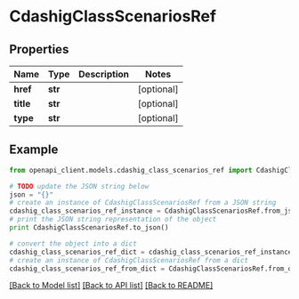 # CdashigClassScenariosRef


## Properties
Name | Type | Description | Notes
------------ | ------------- | ------------- | -------------
**href** | **str** |  | [optional] 
**title** | **str** |  | [optional] 
**type** | **str** |  | [optional] 

## Example

```python
from openapi_client.models.cdashig_class_scenarios_ref import CdashigClassScenariosRef

# TODO update the JSON string below
json = "{}"
# create an instance of CdashigClassScenariosRef from a JSON string
cdashig_class_scenarios_ref_instance = CdashigClassScenariosRef.from_json(json)
# print the JSON string representation of the object
print CdashigClassScenariosRef.to_json()

# convert the object into a dict
cdashig_class_scenarios_ref_dict = cdashig_class_scenarios_ref_instance.to_dict()
# create an instance of CdashigClassScenariosRef from a dict
cdashig_class_scenarios_ref_from_dict = CdashigClassScenariosRef.from_dict(cdashig_class_scenarios_ref_dict)
```
[[Back to Model list]](../README.md#documentation-for-models) [[Back to API list]](../README.md#documentation-for-api-endpoints) [[Back to README]](../README.md)


